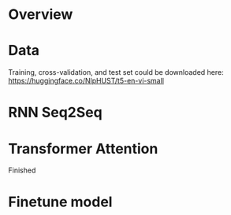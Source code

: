 # Overview

# Data
Training, cross-validation, and test set could be downloaded here:
https://huggingface.co/NlpHUST/t5-en-vi-small

# RNN Seq2Seq

# Transformer Attention
Finished

# Finetune model
